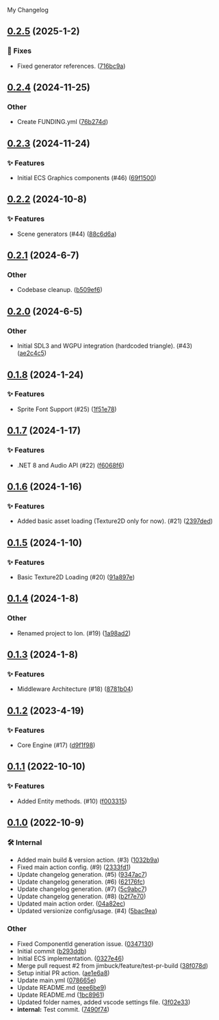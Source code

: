 My Changelog
<a name="0.2.5"></a>
## [0.2.5](https://www.github.com/jimbuck/Ion/releases/tag/v0.2.5) (2025-1-2)

### 🐛 Fixes

* Fixed generator references. ([716bc9a](https://www.github.com/jimbuck/Ion/commit/716bc9ae2fa5ecbd2e9b98af7c21ac3ac26075d5))

<a name="0.2.4"></a>
## [0.2.4](https://www.github.com/jimbuck/Ion/releases/tag/v0.2.4) (2024-11-25)

### Other

* Create FUNDING.yml ([76b274d](https://www.github.com/jimbuck/Ion/commit/76b274dec2a81270b8ccc8ba80a8063922a8be78))

<a name="0.2.3"></a>
## [0.2.3](https://www.github.com/jimbuck/Ion/releases/tag/v0.2.3) (2024-11-24)

### ✨ Features

* Initial ECS Graphics components (#46) ([69f1500](https://www.github.com/jimbuck/Ion/commit/69f1500985ee598584c8ed78578a862e07790846))

<a name="0.2.2"></a>
## [0.2.2](https://www.github.com/jimbuck/Ion/releases/tag/v0.2.2) (2024-10-8)

### ✨ Features

* Scene generators (#44) ([88c6d6a](https://www.github.com/jimbuck/Ion/commit/88c6d6a85d6664ba8b6a2e2b096d32065fe52fba))

<a name="0.2.1"></a>
## [0.2.1](https://www.github.com/jimbuck/Ion/releases/tag/v0.2.1) (2024-6-7)

### Other

* Codebase cleanup. ([b509ef6](https://www.github.com/jimbuck/Ion/commit/b509ef6a876caf9d5f47d77a4e989e814bf2930e))

<a name="0.2.0"></a>
## [0.2.0](https://www.github.com/jimbuck/Ion/releases/tag/v0.2.0) (2024-6-5)

### Other

* Initial SDL3 and WGPU integration (hardcoded triangle). (#43) ([ae2c4c5](https://www.github.com/jimbuck/Ion/commit/ae2c4c5e10f1ef53aff9899469dafdb5d6c90e1e))

<a name="0.1.8"></a>
## [0.1.8](https://www.github.com/jimbuck/Ion/releases/tag/v0.1.8) (2024-1-24)

### ✨ Features

* Sprite Font Support (#25) ([1f51e78](https://www.github.com/jimbuck/Ion/commit/1f51e7873ae688bc2efdbd98aade9f80eb9fccb4))

<a name="0.1.7"></a>
## [0.1.7](https://www.github.com/jimbuck/Ion/releases/tag/v0.1.7) (2024-1-17)

### ✨ Features

* .NET 8 and Audio API (#22) ([f6068f6](https://www.github.com/jimbuck/Ion/commit/f6068f6feef9abe69ab2bd63b79305c652e35d3e))

<a name="0.1.6"></a>
## [0.1.6](https://www.github.com/jimbuck/Ion/releases/tag/v0.1.6) (2024-1-16)

### ✨ Features

* Added basic asset loading (Texture2D only for now). (#21) ([2397ded](https://www.github.com/jimbuck/Ion/commit/2397ded3afe9de798d0caa992551c6739864618c))

<a name="0.1.5"></a>
## [0.1.5](https://www.github.com/jimbuck/Ion/releases/tag/v0.1.5) (2024-1-10)

### ✨ Features

* Basic Texture2D Loading (#20) ([91a897e](https://www.github.com/jimbuck/Ion/commit/91a897eb750c519754811e6343e4fcbd063bafe4))

<a name="0.1.4"></a>
## [0.1.4](https://www.github.com/jimbuck/Ion/releases/tag/v0.1.4) (2024-1-8)

### Other

* Renamed project to Ion. (#19) ([1a98ad2](https://www.github.com/jimbuck/Ion/commit/1a98ad2a890c726e9367b17e61bc77fbe7d373d0))

<a name="0.1.3"></a>
## [0.1.3](https://www.github.com/jimbuck/Ion/releases/tag/v0.1.3) (2024-1-8)

### ✨ Features

* Middleware Architecture (#18) ([8781b04](https://www.github.com/jimbuck/Ion/commit/8781b04943ec067e9dcab80f5d3ba7c1ec1f1ad8))

<a name="0.1.2"></a>
## [0.1.2](https://www.github.com/jimbuck/Ion/releases/tag/v0.1.2) (2023-4-19)

### ✨ Features

* Core Engine (#17) ([d9f1f98](https://www.github.com/jimbuck/Ion/commit/d9f1f98838d8c83ac9d6b5ce4be9abb41cec3dd4))

<a name="0.1.1"></a>
## [0.1.1](https://www.github.com/jimbuck/Ion/releases/tag/v0.1.1) (2022-10-10)

### ✨ Features

* Added Entity methods. (#10) ([f003315](https://www.github.com/jimbuck/Ion/commit/f003315a11ae7ee5a5286fded3a7dac9c150f66e))

<a name="0.1.0"></a>
## [0.1.0](https://www.github.com/jimbuck/Ion/releases/tag/v0.1.0) (2022-10-9)

### 🛠 Internal

* Added main build & version action. (#3) ([1032b9a](https://www.github.com/jimbuck/Ion/commit/1032b9ae58905ae7084f12c0187ce7355e8b89b1))
* Fixed main action config. (#9) ([2333fd1](https://www.github.com/jimbuck/Ion/commit/2333fd1bebdd140753291edd279b89772a01f05b))
* Update changelog generation. (#5) ([9347ac7](https://www.github.com/jimbuck/Ion/commit/9347ac7a390615e9adcd1b36f18df38e7db21f98))
* Update changelog generation. (#6) ([62176fc](https://www.github.com/jimbuck/Ion/commit/62176fc3ce5d3600f0fbcc3458905c5c5b490907))
* Update changelog generation. (#7) ([5c9abc7](https://www.github.com/jimbuck/Ion/commit/5c9abc71ba6e5c342f6b61a83e9793a0781f1db1))
* Update changelog generation. (#8) ([b2f7e70](https://www.github.com/jimbuck/Ion/commit/b2f7e70249f2c736ca5af654b491278d5f603578))
* Updated main action order. ([04a82ec](https://www.github.com/jimbuck/Ion/commit/04a82ec861a96fe428fa5312eb3716c464881444))
* Updated versionize config/usage. (#4) ([5bac9ea](https://www.github.com/jimbuck/Ion/commit/5bac9eae2952f17ff5ac1184f7222b4f18f086d7))

### Other

* Fixed ComponentId generation issue. ([0347130](https://www.github.com/jimbuck/Ion/commit/034713074429e238cd841a5b5e1578080993b7b5))
* Initial commit ([b293ddb](https://www.github.com/jimbuck/Ion/commit/b293ddb273c4b44e7a1b893f1d2246954870d30c))
* Initial ECS implementation. ([0327e46](https://www.github.com/jimbuck/Ion/commit/0327e4608b65c37c5d7c1cc529dafc8d6c4b4474))
* Merge pull request #2 from jimbuck/feature/test-pr-build ([38f078d](https://www.github.com/jimbuck/Ion/commit/38f078d187c61759b45743601b568be0105d650b))
* Setup initial PR action. ([ae1e6a8](https://www.github.com/jimbuck/Ion/commit/ae1e6a851641da0090017e2dae7b2e52ef053445))
* Update main.yml ([078665e](https://www.github.com/jimbuck/Ion/commit/078665e4134071cf211e93919c6eec65e91cb2b6))
* Update README.md ([eee6be9](https://www.github.com/jimbuck/Ion/commit/eee6be957164dbadc0b68eb6f5c4a9d913152627))
* Update README.md ([1bc8961](https://www.github.com/jimbuck/Ion/commit/1bc8961212588331580eb49e62a0cfcfb939408a))
* Updated folder names, added vscode settings file. ([3f02e33](https://www.github.com/jimbuck/Ion/commit/3f02e33690773ffc41247a36965c7f0961399917))
* **internal:** Test commit. ([7490f74](https://www.github.com/jimbuck/Ion/commit/7490f74661b79d06f9fbc53b72514a0d67affad7))


